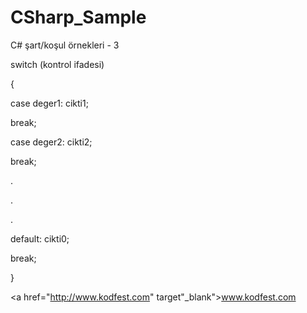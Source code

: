 # CSharp_Sample
C# şart/koşul örnekleri - 3

switch (kontrol ifadesi)

{

  case deger1: cikti1;

  break;
  
  case deger2: cikti2;

  break;
  
  .
  
  .
  
  .
  
  default: cikti0;
  
  break;
  
}

<a href="http://www.kodfest.com" target"_blank">www.kodfest.com</a>

